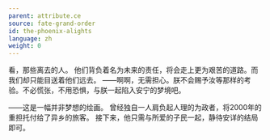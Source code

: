 ```yaml
---
parent: attribute.ce
source: fate-grand-order
id: the-phoenix-alights
language: zh
weight: 0
---
```


看，那些离去的人。
他们背负着名为未来的责任，将会走上更为艰苦的道路。而我们却只能目送着他们远去。
——啊啊，无需担心。朕不会赐予汝等那样的考验。不必慌张，不用恐惧，与朕一起陷入安宁的梦境吧。

——这是一幅并非梦想的绘画。
曾经独自一人肩负起人理的为政者，将2000年的重担托付给了异乡的旅客。
接下来，他只需与所爱的子民一起，静待安详的结局即可。
